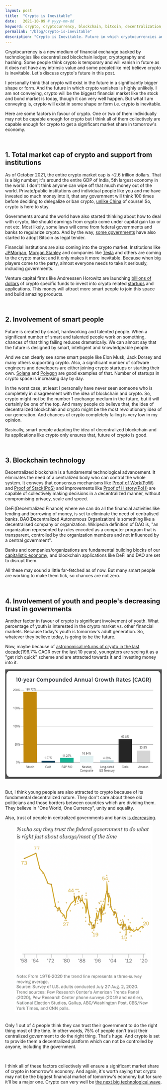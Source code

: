 ```yaml
---
layout: post
title:  "Crypto is Inevitable"
date:   2021-10-09 # yyyy-mm-dd
keyword: crypto, cryptocurrency, blockchain, bitcoin, decentralization, crypto is inevitable
permalink: "/blog/crypto-is-inevitable"
description: "Crypto is Inevitable. Future in which cryptocurrencies and blockchain plays a major role is most likely."
---
```


Cryptocurrency is a new medium of financial exchange backed by technologies like decentralized blockchain ledger, cryptography and hashing. Some people think crypto is temporary and will vanish in future as it does not have any intrinsic value and some people(like me) believe crypto is inevitable. Let's discuss crypto's future in this post.   

I personally think that crypto will exist in the future in a significantly bigger shape or form. And the future in which crypto vanishes is highly unlikely. I am not conveying, crypto will be the biggest financial market like the stock and bond market is today, though it can very well happen. But what I am conveying is, crypto will exist in some shape or form i.e. crypto is inevitable.

Here are some factors in favour of crypto. One or two of them individually may not be capable enough for crypto but I think all of them collectively are capable enough for crypto to get a significant market share in tomorrow's economy.

<br/>

## 1. Total market cap of crypto and support from institutions

As of October 2021, the entire crypto market cap is ~2.6 trillion dollars. That is a big number; it's around the entire GDP of India, 5th largest economy in the world. I don't think anyone can wipe off that much money out of the world. Private/public institutions and individual people like you and me have invested so much money into it, that any government will think 100 times before deciding to delegalize or ban crypto, <a href="https://www.bbc.com/news/technology-58678907" target="_blank">unlike China</a> of course! So, crypto is here to stay.

Governments around the world have also started thinking about how to deal with crypto, like should earnings from crypto come under capital gain tax or not etc. Most likely, some laws will come from federal governments and banks to regularize crypto. And by the way, <a href="https://www.investopedia.com/el-salvador-accepts-bitcoin-as-legal-tender-5200470" target="_blank">some governments</a> have also started to adopt Bitcoin as legal tender.  

Financial institutions are also coming into the crypto market. Institutions like <a href="https://www.jpmorgan.com/solutions/cib/news/digital-coin-payments" target="_blank">JPMorgan</a>, <a href="https://www.cnbc.com/2021/03/17/bitcoin-morgan-stanley-is-the-first-big-us-bank-to-offer-wealthy-clients-access-to-bitcoin-funds.html">Morgan Stanley</a> and companies like <a href="https://www.cnbc.com/2021/02/08/tesla-buys-1point5-billion-in-bitcoin.html" target="_blank">Tesla</a> and others are coming to the crypto market and it only makes it more inevitable. Because when big players come to the party, almost everyone needs to take it seriously, including governments.

Venture capital firms like Andreessen Horowitz are launching <a href="https://www.cnbc.com/2021/06/24/andreessen-horowitz-launches-2point2-billion-crypto-fund.html" target="_blank">billions of dollars</a> of crypto specific funds to invest into crypto related <a href="https://prashantkikani.com/blog/startup-ecosystem" target="_blank">startups</a> and applications. This money will attract more smart people to join this space and build amazing products.   

<br/>

## 2. Involvement of smart people

Future is created by smart, hardworking and talented people. When a significant number of smart and talented people work on something, chances of that thing failing reduces dramatically. We can almost say that the future is designed by smart, intelligent and knowledgeable people.

And we can clearly see some smart people like Elon Musk, Jack Dorsey and many others supporting crypto. Also, a significant number of software engineers and developers are either joining crypto startups or starting their own. <a href="https://solana.com/" target="_blank">Solana</a> and <a href="https://polygon.technology/" target="_blank">Polygon</a> are good examples of that. Number of startups in crypto space is increasing day by day.

In the worst case, at least I personally have never seen someone who is completely in disagreement with the idea of blockchain and crypto. So, crypto might not be the number 1 exchange medium in the future, but it will certainly be one of the top. And many people do believe that, the idea of decentralized blockchain and crypto might be the most revolutionary idea of our generation. And chances of crypto completely failing is very low in my opinion.   

Basically, smart people adapting the idea of decentralized blockchain and its applications like crypto only ensures that, future of crypto is good.  

<br/>

## 3. Blockchain technology

Decentralized blockchain is a fundamental technological advancement. It eliminates the need of a centralized body who can control the whole system. It conveys that consensus mechanisms like <a href="https://ethereum.org/en/developers/docs/consensus-mechanisms/pow/" target="_blank">Proof of Work(PoW)</a> and <a href="https://ethereum.org/en/developers/docs/consensus-mechanisms/pos/" target="_blank">Proof of Stack(PoS)</a> and improvements like <a href="https://docs.solana.com/cluster/synchronization" target="_blank">Proof of History(PoH)</a> are capable of collectively making decisions in a decentralized manner, without compromising privacy, scale and speed.     

DeFi(Decentralized Finance) where we can do all the financial activities like lending and borrowing of money, is set to eliminate the need of centralised banks. DAO(Decentralized Autonomous Organization) is something like a decentralised company or organization. Wikipedia definition of DAO is, "an organization represented by rules encoded as a computer program that is transparent, controlled by the organization members and not influenced by a central government".

Banks and companies/organizations are fundamental building blocks of our <a href="https://prashantkikani.com/blog/capitalism" target="_blank">capitalistic economy</a>, and blockchain applications like DeFi and DAO are set to disrupt them.

All these may sound a little far-fetched as of now. But many smart people are working to make them tick, so chances are not zero.

<br/>

## 4. Involvement of youth and people's decreasing trust in governments

Another factor in favour of crypto is significant involvement of youth. What percentage of youth is interested in the crypto market vs. other financial markets. Because today's youth is tomorrow's adult generation. So, whatever they believe today, is going to be the future.

Now, maybe because of <a href="https://cointelegraph.com/news/bitcoin-s-compound-annual-growth-is-an-unheard-of-200-cagr" target="_blank">astronomical returns of crypto in the last decade</a>(196.7% CAGR over the last 10 years), youngsters are seeing it as a "get rich quick" scheme and are attracted towards it and investing money into it. 

<center><img src="../assets/crypto-returns.jpeg" height="350"/></center>
<br/>

But, I think young people are also attracted to crypto because of its fundamental decentralized nature. They don't care about these old politicians and those borders between countries which are dividing them. They believe in "One World, One Currency", unity and equality. 

Also, trust of people in centralized governments and banks <a href="https://www.pewresearch.org/politics/2021/05/17/public-trust-in-government-1958-2021/" target="_blank">is decreasing</a>.

<center><img src="../assets/trust-in-government-at-all-time-low.png" height="600"/></center>
<br/>

Only 1 out of 4 people think they can trust their government to do the right thing most of the time. In other words, 75% of people don't trust their centralized government to do the right thing. That's huge. And crypto is set to provide them a decentralized platform which can not be controlled by anyone, including the government.

<br/>

I think all of these factors collectively will ensure a significant market share of crypto in tomorrow's economy. And again, it's worth saying that crypto may not be the biggest financial market of tomorrow's economy but for sure it'll be a major one. Crypto can very well be [the next big technological wave](https://prashantkikani.com/blog/next-wave).  





